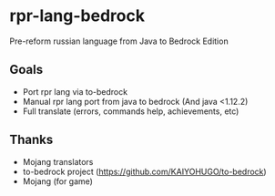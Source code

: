 # rpr-lang-bedrock
Pre-reform russian language from Java to Bedrock Edition

## Goals
* Port rpr lang via to-bedrock
* Manual rpr lang port from java to bedrock (And java <1.12.2)
* Full translate (errors, commands help, achievements, etc)

## Thanks
* Mojang translators
* to-bedrock project (https://github.com/KAIYOHUGO/to-bedrock)
* Mojang (for game)
